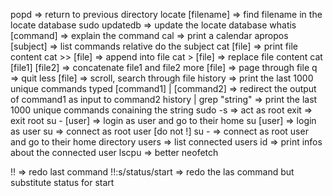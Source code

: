 popd => return to previous directory
locate [filename] => find filename in the locate database
sudo updatedb => update the locate database
whatis [command] => explain the command
cal => print a calendar
apropos [subject] => list commands relative do the subject
cat [file] => print file content
cat >> [file] => append into file 
cat > [file] => replace file content
cat [file1] [file2] => concatenate file1 and file2
more [file] => page through file
	q => quit
less [file] => scroll, search through file
history => print the last 1000 unique commands typed
[command1] | [command2] => redirect the output of command1 as input to command2
history | grep "string" => print the last 1000 unique commands conaining the string
sudo -s => act as root
	exit => exit root
su - [user] => login as user and go to their home
su [user] => login as user
su => connect as root user [do not !]
su - => connect as root user and go to their home directory
users => list connected users
id => print infos about the connected user
lscpu => better neofetch

!! => redo last command
!!:s/status/start => redo the las command but substitute status for start

